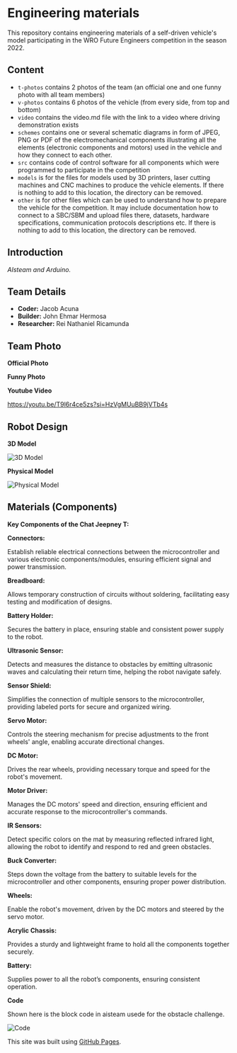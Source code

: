 Engineering materials
====

This repository contains engineering materials of a self-driven vehicle's model participating in the WRO Future Engineers competition in the season 2022.

## Content

* `t-photos` contains 2 photos of the team (an official one and one funny photo with all team members)
* `v-photos` contains 6 photos of the vehicle (from every side, from top and bottom)
* `video` contains the video.md file with the link to a video where driving demonstration exists
* `schemes` contains one or several schematic diagrams in form of JPEG, PNG or PDF of the electromechanical components illustrating all the elements (electronic components and motors) used in the vehicle and how they connect to each other.
* `src` contains code of control software for all components which were programmed to participate in the competition
* `models` is for the files for models used by 3D printers, laser cutting machines and CNC machines to produce the vehicle elements. If there is nothing to add to this location, the directory can be removed.
* `other` is for other files which can be used to understand how to prepare the vehicle for the competition. It may include documentation how to connect to a SBC/SBM and upload files there, datasets, hardware specifications, communication protocols descriptions etc. If there is nothing to add to this location, the directory can be removed.

## Introduction

_AIsteam and Arduino._

## Team Details
- **Coder:** Jacob Acuna
- **Builder:** John Ehmar Hermosa
- **Researcher:** Rei Nathaniel Ricamunda

## Team Photo

**Official Photo**

**Funny Photo**

**Youtube Video**

https://youtu.be/T9l6r4ce5zs?si=HzVgMUuBB9jVTb4s

## Robot Design

**3D Model**

![3D Model](https://github.com/binksera/Chat-JeepneyT---WRO---Future-Engineers/blob/d812ea15e94702fd0156b1bdf8a4ae3c3b360e42/v-photos/3D%20Model.png)

**Physical Model**

![Physical Model](https://github.com/binksera/Chat-Jeepney-T---WRO---Future-Engineers/blob/c2eda4c8607d536d38d80eeb2229d9125a565d05/v-photos/Physical%20Model.png)


## Materials (Components)

**Key Components of the Chat Jeepney T:**   


**Connectors:**

Establish reliable electrical connections between the microcontroller and various electronic components/modules, ensuring efficient signal and power transmission.

**Breadboard:**

Allows temporary construction of circuits without soldering, facilitating easy testing and modification of designs.

**Battery Holder:**

Secures the battery in place, ensuring stable and consistent power supply to the robot.

**Ultrasonic Sensor:**

Detects and measures the distance to obstacles by emitting ultrasonic waves and calculating their return time, helping the robot navigate safely.

**Sensor Shield:**

Simplifies the connection of multiple sensors to the microcontroller, providing labeled ports for secure and organized wiring.

**Servo Motor:**

Controls the steering mechanism for precise adjustments to the front wheels' angle, enabling accurate directional changes.

**DC Motor:**

Drives the rear wheels, providing necessary torque and speed for the robot's movement.

**Motor Driver:**

Manages the DC motors' speed and direction, ensuring efficient and accurate response to the microcontroller's commands.

**IR Sensors:**

Detect specific colors on the mat by measuring reflected infrared light, allowing the robot to identify and respond to red and green obstacles.

**Buck Converter:**

Steps down the voltage from the battery to suitable levels for the microcontroller and other components, ensuring proper power distribution.

**Wheels:**

Enable the robot's movement, driven by the DC motors and steered by the servo motor.

**Acrylic Chassis:**

Provides a sturdy and lightweight frame to hold all the components together securely.

**Battery:**

Supplies power to all the robot’s components, ensuring consistent operation.

**Code**

Shown here is the block code in aisteam usede for the obstacle challenge.

![Code](https://github.com/binksera/Chat-JeepneyT---WRO---Future-Engineers/blob/f956d6f74c6b82b01c7a1fdbffdf4c1f306f5505/src/AI%20Steam%20Code.png)




This site was built using [GitHub Pages](https://pages.github.com/).
